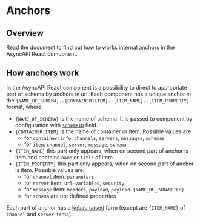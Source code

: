 # Anchors

## Overview

Read the document to find out how to works internal anchors in the AsyncAPI React component.

## How anchors work

In the AsyncAPI React component is a possibility to direct to appropriate part of schema by anchors in url. Each component has a unique anchor in the `{NAME_OF_SCHEMA}--{CONTAINER|ITEM}--{ITEM_NAME}--{ITEM_PROPERTY}` format, where:

- `{NAME_OF_SCHEMA}` is the name of schema. It is passed to component by configuration with [`schemaID`](../configuration/config-modification.md#definition) field.
- `{CONTAINER|ITEM}` is the name of container or item. Possible values are:
    - for `container`: `info`, `channels`, `servers`, `messages`, `schemas`
    - for `item`: `channel`, `server`, `message`, `schema`
- `{ITEM_NAME}` this part only appears, when on second part of anchor is item and contains `name` or `title` of item.
- `{ITEM_PROPERTY}` this part only appears, when on second part of anchor is item. Possible values are:
    - for `channel` item: `parameters`
    - for `server` item: `url-variables`, `security`
    - for `message` item: `headers`, `payload`, `payload-{NAME_OF_PARAMETER}`
    - for `schema` are not defined properties

Each part of anchor has a [kebab cased](https://en.wikipedia.org/wiki/Letter_case#Special_case_styles) form (except are `{ITEM_NAME}` of `channel` and `server` items).

